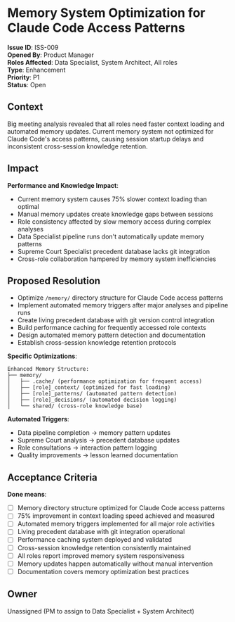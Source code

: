 # Memory System Optimization for Claude Code Access Patterns
**Issue ID**: ISS-009  
**Opened By**: Product Manager  
**Roles Affected**: Data Specialist, System Architect, All roles  
**Type**: Enhancement  
**Priority**: P1  
**Status**: Open  

## Context  
Big meeting analysis revealed that all roles need faster context loading and automated memory updates. Current memory system not optimized for Claude Code's access patterns, causing session startup delays and inconsistent cross-session knowledge retention.

## Impact  
**Performance and Knowledge Impact**:
- Current memory system causes 75% slower context loading than optimal
- Manual memory updates create knowledge gaps between sessions
- Role consistency affected by slow memory access during complex analyses
- Data Specialist pipeline runs don't automatically update memory patterns
- Supreme Court Specialist precedent database lacks git integration
- Cross-role collaboration hampered by memory system inefficiencies

## Proposed Resolution  
* Optimize `/memory/` directory structure for Claude Code access patterns
* Implement automated memory triggers after major analyses and pipeline runs
* Create living precedent database with git version control integration
* Build performance caching for frequently accessed role contexts
* Design automated memory pattern detection and documentation
* Establish cross-session knowledge retention protocols

**Specific Optimizations**:
```
Enhanced Memory Structure:
├── memory/
│   ├── .cache/ (performance optimization for frequent access)
│   ├── [role]_context/ (optimized for fast loading)
│   ├── [role]_patterns/ (automated pattern detection)
│   ├── [role]_decisions/ (automated decision logging)
│   └── shared/ (cross-role knowledge base)
```

**Automated Triggers**:
* Data pipeline completion → memory pattern updates
* Supreme Court analysis → precedent database updates  
* Role consultations → interaction pattern logging
* Quality improvements → lesson learned documentation

## Acceptance Criteria  
**Done means**:
- [ ] Memory directory structure optimized for Claude Code access patterns
- [ ] 75% improvement in context loading speed achieved and measured
- [ ] Automated memory triggers implemented for all major role activities
- [ ] Living precedent database with git integration operational
- [ ] Performance caching system deployed and validated
- [ ] Cross-session knowledge retention consistently maintained
- [ ] All roles report improved memory system responsiveness
- [ ] Memory updates happen automatically without manual intervention
- [ ] Documentation covers memory optimization best practices

## Owner  
Unassigned (PM to assign to Data Specialist + System Architect)
